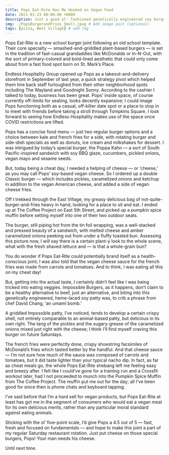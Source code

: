 ```yaml
---
title: Pops Eat-Rite Has Me Hooked on Vegan Food 
date: 2021-01-23 00:00:00 +0000
description: Just a good ol' fashioned genetically engineered soy burger with carrot-and-tomato cheese sauce...
img: ./PopsBurgerandFries_Small.jpeg # Add image post (optional)
tags: [pizza, West Village] # add tag
---
```

Pops Eat-Rite is a new school burger joint following an old school template. Their core specialty — smashed-and-griddled plant-based burgers — is set in the tradition of fast-casual grandaddies like McDonalds or In-N-Out, with the sort of primary-colored and bold-lined aesthetic that could only come about from a fast food spot born on St. Mark’s Place.

Endless Hospitality Group opened up Pops as a takeout-and-delivery storefront in September of last year, a quick strategy pivot which helped them hire back staff furloughed from their other neighborhood spots including The Wayland and Goodnight Sonny. According to the cashier I talked to today, business has been great. Pops’ inside space, of course currently off-limits for seating, looks decently expansive; I could image Pops functioning both as a casual, off-kilter date spot or a place to stop in to meet with friends before taking a stroll through Tompkins Square. I look forward to seeing how Endless Hospitality makes use of the space once COVID restrictions are lifted.

Pops has a concise food menu — just two regular burger options and a choice between kale and french fries for a side, with rotating burger and side-dish specials as well as donuts, ice cream and milkshakes for dessert. I was intrigued by today’s special burger, the Poppa Kahn — a sort of South Pacific-inspired sandwich with soy BBQ glaze, cucumbers, pickled onions, vegan mayo and sesame seeds.

But, today being a cheat day, I needed a helping of cheese — or ‘cheese,’ as you may call Pops’ soy-based vegan cheese. So I ordered up a double Classic burger — which includes pickles, caramelized onions and ketchup in addition to the vegan American cheese, and added a side of vegan cheese fries.

Off I trekked through the East Village, my greasy delicious bag of not-quite-burger-and-fries heavy in hand, looking for a place to sit and eat. I ended up at The Coffee Project on East 5th Street, and picked up a pumpkin spice muffin before setting myself into one of their two outdoor seats.

The burger, still piping hot from the tin foil wrapping, was a well-stacked and pressed beauty of a sandwich, with melted cheese and amber caramelized onions peeking out from under a fluffy toasted bun. Assessing this picture now, I will say there is a certain plant-y look to the whole scene, what with the fresh shaved lettuce and — is that a whole-grain bun?

You do wonder if Pops Eat-Rite could potentially brand itself as a health-conscious joint; I was also told that the vegan cheese sauce for the french fries was made from carrots and tomatoes. And to think, I was eating all this on my cheat day!

But, getting into the actual taste, I certainly didn’t feel like I was being tricked into eating veggies. Impossible Burgers, as it happens, don’t claim to be a healthy alternative to beef, just an alternative, and biting into this genetically engineered, heme-laced soy patty was, to crib a phrase from chef David Chang, ‘an umami bomb.’

A griddled Impossible patty, I’ve noticed, tends to develop a certain crispy shell, not entirely comparable to an animal-based patty, but delicious in its own right. The tang of the pickles and the sugary-grease of the caramelized onions mixed just right with the cheese; I think I’ll find myself craving this burger on future Saturdays.

The french fries were perfectly done, crispy shoestring facsimiles of McDonald’s fries which tasted better by the handful. And that cheese sauce — I’m not sure how much of the sauce was composed of carrots and tomatoes, but it did taste lighter than your typical nacho dip. In fact, as far as cheat meals go, the whole Pops Eat-Rite shebang left me feeling easy and breezy after. I felt like I could’ve gone for a training run and a Crossfit workout later, had I not proceeded to munch into the Pumpkin Spice Muffin from The Coffee Project. The muffin put me out for the day; all I’ve been good for since then is phone chats and keyboard tapping.

I’ve said before that I’m a hard sell for vegan products, but Pops Eat-Rite at least has got me in the segment of consumers who would eat a vegan meal for its own delicious merits, rather than any particular moral standard against eating animals.

Sticking with the ol’ five-point scale, I’d give Pops a 4.5 out of 5 — fast, fresh and focused on fundamentals — and hope to make this joint a part of my regular Saturday restaurant rotation. Just put cheese on those special burgers, Pops! Your man needs his cheese.

Until next time.